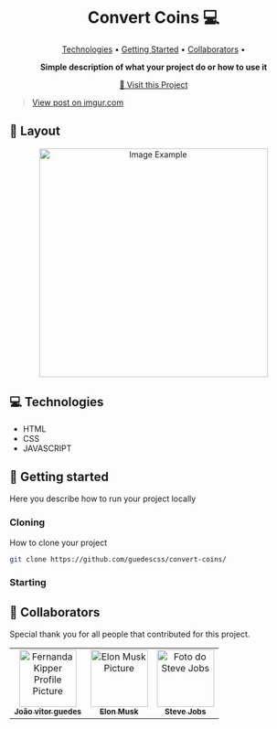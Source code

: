 <h1 align="center" style="font-weight: bold;">Convert Coins 💻</h1>

<p align="center">
 <a href="#tech">Technologies</a> • 
 <a href="#started">Getting Started</a> • 
  <a href="#colab">Collaborators</a> •
</p>

<p align="center">
    <b>Simple description of what your project do or how to use it</b>
</p>

<p align="center">
     <a href="https://guedescss.github.io/convert-coins/">📱 Visit this Project</a>
 <blockquote class="imgur-embed-pub" lang="en" data-id="BShv3Qf"><a href="https://imgur.com/BShv3Qf">View post on imgur.com</a></blockquote><script async src="//s.imgur.com/min/embed.js" charset="utf-8"></script>
</p>

<h2 id="layout">🎨 Layout</h2>

<p align="center">
    <img src="https://imgur.com/a/YejF3uW" alt="Image Example" width="400px">
</p>

<h2 id="technologies">💻 Technologies</h2>

- HTML
- CSS
- JAVASCRIPT

<h2 id="started">🚀 Getting started</h2>

Here you describe how to run your project locally

<h3>Cloning</h3>

How to clone your project

```bash
git clone https://github.com/guedescss/convert-coins/
```

<h3>Starting</h3>

<h2 id="colab">🤝 Collaborators</h2>

Special thank you for all people that contributed for this project.

<table>
  <tr>
    <td align="center">
      <a href="#">
        <img src="https://github.com/guedescss.png" width="100px;" alt="Fernanda Kipper Profile Picture"/><br>
        <sub>
          <b>João vitor guedes</b>
        </sub>
      </a>
    </td>
    <td align="center">
      <a href="#">
        <img src="https://t.ctcdn.com.br/n7eZ74KAcU3iYwnQ89-ul9txVxc=/400x400/smart/filters:format(webp)/i490769.jpeg" width="100px;" alt="Elon Musk Picture"/><br>
        <sub>
          <b>Elon Musk</b>
        </sub>
      </a>
    </td>
    <td align="center">
      <a href="#">
        <img src="https://miro.medium.com/max/360/0*1SkS3mSorArvY9kS.jpg" width="100px;" alt="Foto do Steve Jobs"/><br>
        <sub>
          <b>Steve Jobs</b>
        </sub>
      </a>
    </td>
  </tr>
</table>


